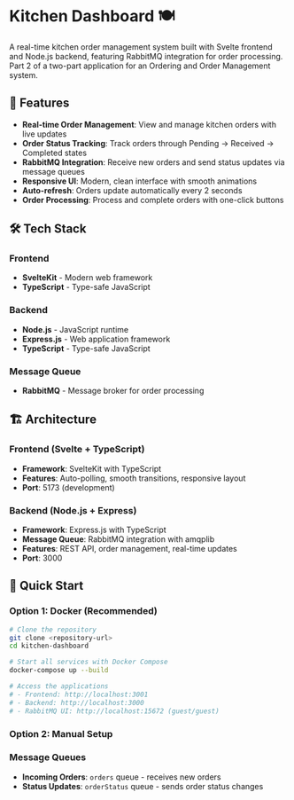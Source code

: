 # Kitchen Dashboard 🍽️

A real-time kitchen order management system built with Svelte frontend and Node.js backend, featuring RabbitMQ integration for order processing. Part 2 of a two-part application for an Ordering and Order Management system. 

## 🚀 Features

- **Real-time Order Management**: View and manage kitchen orders with live updates
- **Order Status Tracking**: Track orders through Pending → Received → Completed states
- **RabbitMQ Integration**: Receive new orders and send status updates via message queues
- **Responsive UI**: Modern, clean interface with smooth animations
- **Auto-refresh**: Orders update automatically every 2 seconds
- **Order Processing**: Process and complete orders with one-click buttons

## 🛠️ Tech Stack

### Frontend
- **SvelteKit** - Modern web framework
- **TypeScript** - Type-safe JavaScript

### Backend
- **Node.js** - JavaScript runtime
- **Express.js** - Web application framework
- **TypeScript** - Type-safe JavaScript

### Message Queue
- **RabbitMQ** - Message broker for order processing

## 🏗️ Architecture

### Frontend (Svelte + TypeScript)
- **Framework**: SvelteKit with TypeScript
- **Features**: Auto-polling, smooth transitions, responsive layout
- **Port**: 5173 (development)

### Backend (Node.js + Express)
- **Framework**: Express.js with TypeScript
- **Message Queue**: RabbitMQ integration with amqplib
- **Features**: REST API, order management, real-time updates
- **Port**: 3000

## 🚀 Quick Start

### Option 1: Docker (Recommended)
```bash
# Clone the repository
git clone <repository-url>
cd kitchen-dashboard

# Start all services with Docker Compose
docker-compose up --build

# Access the applications
# - Frontend: http://localhost:3001
# - Backend: http://localhost:3000  
# - RabbitMQ UI: http://localhost:15672 (guest/guest)
```

### Option 2: Manual Setup

### Message Queues
- **Incoming Orders**: `orders` queue - receives new orders
- **Status Updates**: `orderStatus` queue - sends order status changes